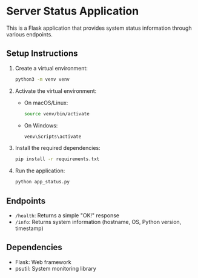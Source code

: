 # Server Status Application

This is a Flask application that provides system status information through various endpoints.

## Setup Instructions

1. Create a virtual environment:
   ```bash
   python3 -m venv venv
   ```

2. Activate the virtual environment:
   - On macOS/Linux:
     ```bash
     source venv/bin/activate
     ```
   - On Windows:
     ```cmd
     venv\Scripts\activate
     ```

3. Install the required dependencies:
   ```bash
   pip install -r requirements.txt
   ```

4. Run the application:
   ```bash
   python app_status.py
   ```

## Endpoints

- `/health`: Returns a simple "OK!" response
- `/info`: Returns system information (hostname, OS, Python version, timestamp)

## Dependencies

- Flask: Web framework
- psutil: System monitoring library
